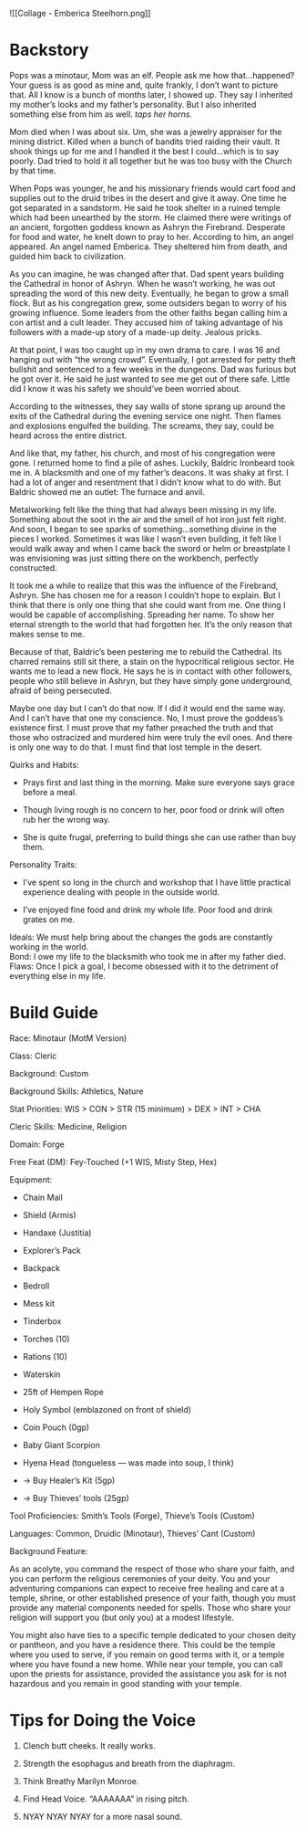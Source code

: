 
![[Collage - Emberica Steelhorn.png]]
# Backstory
Pops was a minotaur, Mom was an elf. People ask me how that…happened? Your guess is as good as mine and, quite frankly, I don’t want to picture that. All I know is a bunch of months later, I showed up. They say I inherited my mother’s looks and my father’s personality. But I also inherited something else from him as well. *taps her horns.*
  
Mom died when I was about six. Um, she was a jewelry appraiser for the mining district. Killed when a bunch of bandits tried raiding their vault. It shook things up for me and I handled it the best I could…which is to say poorly. Dad tried to hold it all together but he was too busy with the Church by that time.

When Pops was younger, he and his missionary friends would cart food and supplies out to the druid tribes in the desert and give it away. One time he got separated in a sandstorm. He said he took shelter in a ruined temple which had been unearthed by the storm. He claimed there were writings of an ancient, forgotten goddess known as Ashryn the Firebrand. Desperate for food and water, he knelt down to pray to her. According to him, an angel appeared. An angel named Emberica. They sheltered him from death, and guided him back to civilization. 

As you can imagine, he was changed after that. Dad spent years building the Cathedral in honor of Ashryn. When he wasn’t working, he was out spreading the word of this new deity. Eventually, he began to grow a small flock. But as his congregation grew, some outsiders began to worry of his growing influence. Some leaders from the other faiths began calling him a con artist and a cult leader. They accused him of taking advantage of his followers with a made-up story of a made-up deity. Jealous pricks.

At that point, I was too caught up in my own drama to care. I was 16 and hanging out with “the wrong crowd”. Eventually, I got arrested for petty theft bullshit and sentenced to a few weeks in the dungeons. Dad was furious but he got over it. He said he just wanted to see me get out of there safe. Little did I know it was his safety we should’ve been worried about.

According to the witnesses, they say walls of stone sprang up around the exits of the Cathedral during the evening service one night. Then flames and explosions engulfed the building. The screams, they say, could be heard across the entire district.

And like that, my father, his church, and most of his congregation were gone. I returned home to find a pile of ashes. Luckily, Baldric Ironbeard took me in. A blacksmith and one of my father’s deacons. It was shaky at first. I had a lot of anger and resentment that I didn’t know what to do with. But Baldric showed me an outlet: The furnace and anvil.

Metalworking felt like the thing that had always been missing in my life. Something about the soot in the air and the smell of hot iron just felt right. And soon, I began to see sparks of something…something divine in the pieces I worked. Sometimes it was like I wasn’t even building, it felt like I would walk away and when I came back the sword or helm or breastplate I was envisioning was just sitting there on the workbench, perfectly constructed.

It took me a while to realize that this was the influence of the Firebrand, Ashryn. She has chosen me for a reason I couldn’t hope to explain. But I think that there is only one thing that she could want from me. One thing I would be capable of accomplishing. Spreading her name. To show her eternal strength to the world that had forgotten her. It’s the only reason that makes sense to me.

Because of that, Baldric’s been pestering me to rebuild the Cathedral. Its charred remains still sit there, a stain on the hypocritical religious sector. He wants me to lead a new flock. He says he is in contact with other followers, people who still believe in Ashryn, but they have simply gone underground, afraid of being persecuted.

Maybe one day but I can’t do that now. If I did it would end the same way. And I can’t have that one my conscience. No, I must prove the goddess’s existence first. I must prove that my father preached the truth and that those who ostracized and murdered him were truly the evil ones. And there is only one way to do that. I must find that lost temple in the desert. 

  

Quirks and Habits:

- Prays first and last thing in the morning. Make sure everyone says grace before a meal.
    
- Though living rough is no concern to her, poor food or drink will often rub her the wrong way.
    
- She is quite frugal, preferring to build things she can use rather than buy them.
    

  

Personality Traits:

- I’ve spent so long in the church and workshop that I have little practical experience dealing with people in the outside world.
    
- I’ve enjoyed fine food and drink my whole life. Poor food and drink grates on me.
    

Ideals: We must help bring about the changes the gods are constantly working in the world.  
Bond: I owe my life to the blacksmith who took me in after my father died.  
Flaws: Once I pick a goal, I become obsessed with it to the detriment of everything else in my life.

# Build Guide

Race: Minotaur (MotM Version)

Class: Cleric

Background: Custom

Background Skills: Athletics, Nature

  

Stat Priorities: WIS > CON > STR (15 minimum) > DEX > INT > CHA

Cleric Skills: Medicine, Religion

Domain: Forge

Free Feat (DM): Fey-Touched (+1 WIS, Misty Step, Hex)

Equipment:

- Chain Mail
    
- Shield (Armis)
    
- Handaxe (Justitia)
    
- Explorer’s Pack
    

- Backpack
    
- Bedroll
    
- Mess kit
    
- Tinderbox
    
- Torches (10)
    
- Rations (10)
    
- Waterskin
    
- 25ft of Hempen Rope
    

- Holy Symbol (emblazoned on front of shield)
    
- Coin Pouch (0gp)
    
- Baby Giant Scorpion
    
- Hyena Head (tongueless — was made into soup, I think)
    
- -> Buy Healer’s Kit (5gp)
    
- -> Buy Thieves’ tools (25gp)
    

  

Tool Proficiencies: Smith’s Tools (Forge), Thieve’s Tools (Custom)

Languages: Common, Druidic (Minotaur), Thieves’ Cant (Custom)

Background Feature: 

  

As an acolyte, you command the respect of those who share your faith, and you can perform the religious ceremonies of your deity. You and your adventuring companions can expect to receive free healing and care at a temple, shrine, or other established presence of your faith, though you must provide any material components needed for spells. Those who share your religion will support you (but only you) at a modest lifestyle.

You might also have ties to a specific temple dedicated to your chosen deity or pantheon, and you have a residence there. This could be the temple where you used to serve, if you remain on good terms with it, or a temple where you have found a new home. While near your temple, you can call upon the priests for assistance, provided the assistance you ask for is not hazardous and you remain in good standing with your temple.

# Tips for Doing the Voice

1. Clench butt cheeks. It really works.
    
2. Strength the esophagus and breath from the diaphragm.
    
3. Think Breathy Marilyn Monroe.
    
4. Find Head Voice. “AAAAAAA” in rising pitch.
    
5. NYAY NYAY NYAY for a more nasal sound.